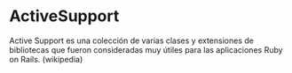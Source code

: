 <!-- -*- mode: markdown; coding: utf-8; -*- -->

# ActiveSupport

Active Support es una colección de varias clases y extensiones de bibliotecas que fueron consideradas muy útiles para las aplicaciones Ruby on Rails.
(wikipedia)

